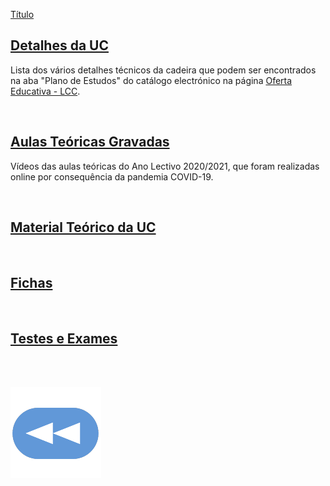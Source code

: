 [Título](CP.png)

## [Detalhes da UC](Info.md)
Lista dos vários detalhes técnicos da cadeira que podem ser encontrados na aba "Plano de Estudos" do catálogo electrónico na página [Oferta Educativa - LCC](https://www.uminho.pt/PT/ensino/oferta-educativa/_layouts/15/UMinho.PortalUM.UI/Pages/CatalogoCursoDetail.aspx?itemId=3851&catId=12).

<br>

## [Aulas Teóricas Gravadas](https://www.youtube.com/watch?v=NdYvknBBz-c&list=PLZYyhr30Tukpu9DqwIJV2m16MYRXYwIs_&index=1)
Vídeos das aulas teóricas do Ano Lectivo 2020/2021, que foram realizadas online por consequência da pandemia COVID-19.

<br>

## [Material Teórico da UC](slides/README.md)


<br>

## [Fichas](fichas/README.md)


<br>

## [Testes e Exames](testes/README.md)

<br><br>

[![retroceder](https://raw.githubusercontent.com/David81820/Recursos-LCC/main/Rewind.png)](https://david81820.github.io/Recursos-LCC/2ano)

